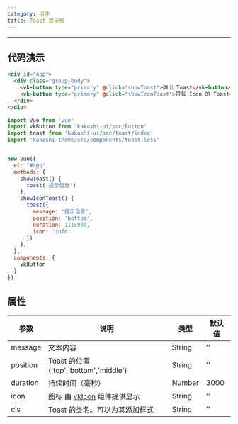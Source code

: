 ```yaml
---
category: 组件
title: Toast 提示框
---
```

---

## 代码演示

```html
<div id="app">
  <div class="group-body">
    <vk-button type="primary" @click="showToast">弹出 Toast</vk-button><br />
    <vk-button type="primary" @click="showIconToast">带有 Icon 的 Toast</vk-button><br />
  </div>
</div>
```

```js
import Vue from 'vue'
import vkButton from 'kakashi-ui/src/Button'
import toast from 'kakashi-ui/src/toast/index'
import 'kakashi-theme/src/components/toast.less'


new Vue({
  el: "#app",
  methods: {
    showToast() {
      toast('提示信息')
    },
    showIconToast() {
      toast({
        message: '提示信息',
        position: 'bottom',
        duration: 1115000,
        icon: 'info'
      })
    },
  },
  components: {
    vkButton
  }
})

```

## 属性

| 参数      | 说明                                     | 类型       | 默认值 |
|-----------|------------------------------------------|------------|-------|
| message | 文本内容 | String  | ''    |
| position | 	Toast 的位置('top','bottom','middle') | String | '' |
| duration | 	持续时间（毫秒） | Number | 3000 |
| icon | 图标 由 [vkIcon](./icon.html) 组件提供显示 | String | '' |
| cls | Toast 的类名。可以为其添加样式 | String | '' |

